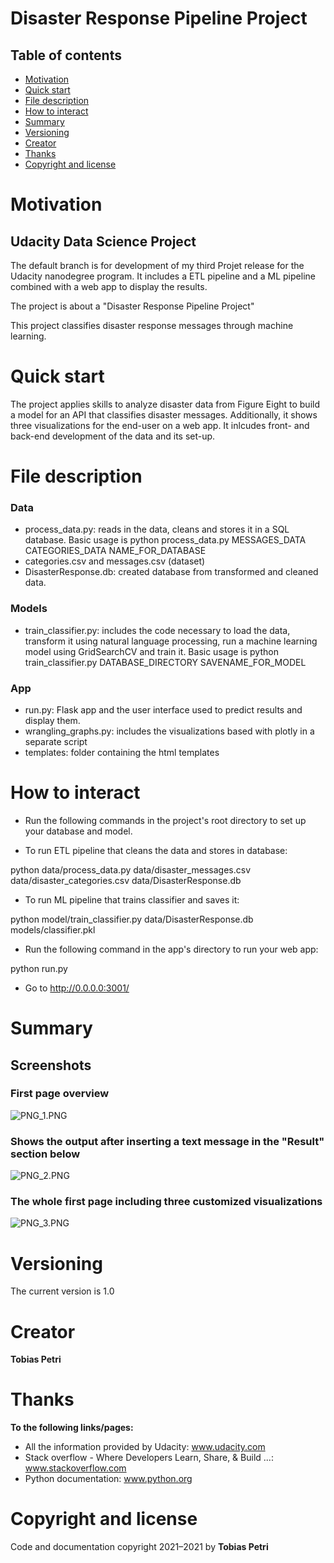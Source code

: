 
# Disaster Response Pipeline Project

## Table of contents

- [Motivation](#Motivation)
- [Quick start](#Quick-start)
- [File description](#File-description)
- [How to interact](#How-to-interact)
- [Summary](#Summary)
- [Versioning](#Versioning)
- [Creator](#Creator)
- [Thanks](#Thanks)
- [Copyright and license](#Copyright-and-license)

# Motivation

## Udacity Data Science Project

The default branch is for development of my third Projet release for the Udacity nanodegree program.
It includes a ETL pipeline and a ML pipeline combined with a web app to display the results.

The project is about a "Disaster Response Pipeline Project"

This project classifies disaster response messages through machine learning.


# Quick start

The project applies skills to analyze disaster data from Figure Eight to build a model for an API that classifies disaster messages. Additionally, it shows three visualizations for the end-user on a web app.
It inlcudes front- and back-end development of the data and its set-up.


# File description

### Data

- process_data.py: reads in the data, cleans and stores it in a SQL database. Basic usage is python process_data.py MESSAGES_DATA CATEGORIES_DATA NAME_FOR_DATABASE
- categories.csv and messages.csv (dataset)
- DisasterResponse.db: created database from transformed and cleaned data.

### Models
- train_classifier.py: includes the code necessary to load the data, transform it using natural language processing, run a machine learning model using GridSearchCV and train it. Basic usage is python train_classifier.py DATABASE_DIRECTORY SAVENAME_FOR_MODEL

### App
- run.py: Flask app and the user interface used to predict results and display them.
- wrangling_graphs.py: includes the visualizations based with plotly in a separate script 
- templates: folder containing the html templates



# How to interact

- Run the following commands in the project's root directory to set up your database and model.

- To run ETL pipeline that cleans the data and stores in database:

python data/process_data.py data/disaster_messages.csv data/disaster_categories.csv data/DisasterResponse.db 

- To run ML pipeline that trains classifier and saves it:

python model/train_classifier.py data/DisasterResponse.db models/classifier.pkl 

- Run the following command in the app's directory to run your web app:

python run.py

- Go to http://0.0.0.0:3001/

# Summary

## Screenshots


### First page overview

![PNG_1.PNG](attachment:PNG_1.PNG)


### Shows the output after inserting a text message in the "Result" section below

![PNG_2.PNG](attachment:PNG_2.PNG)

### The whole first page including three customized visualizations

![PNG_3.PNG](attachment:PNG_3.PNG)


# Versioning

The current version is 1.0

# Creator

**Tobias Petri**

# Thanks

**To the following links/pages:**

- All the information provided by Udacity: www.udacity.com
- Stack overflow - Where Developers Learn, Share, & Build ...: www.stackoverflow.com
- Python documentation: www.python.org

# Copyright and license

Code and documentation copyright 2021–2021 by **Tobias Petri**

